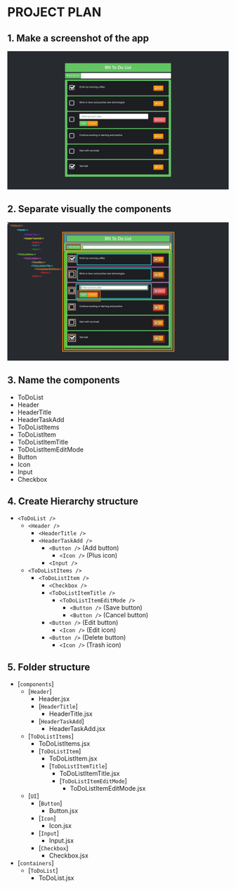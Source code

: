 # PROJECT PLAN


## 1. Make a screenshot of the app

![](screenshot.jpg)
    
## 2. Separate visually the components

![](components.jpg)

## 3. Name the components

- ToDoList
- Header
- HeaderTitle
- HeaderTaskAdd
- ToDoListItems
- ToDoListItem
- ToDoListItemTitle
- ToDoListItemEditMode
- Button
- Icon
- Input
- Checkbox

## 4. Create Hierarchy structure

- `<ToDoList />`
  - `<Header />`
    - `<HeaderTitle />`
    - `<HeaderTaskAdd />`
      - `<Button />` (Add button)
        - `<Icon />` (Plus icon)
      - `<Input />`
  - `<ToDoListItems />`
    - `<ToDoListItem />`
      - `<Checkbox />`
      - `<ToDoListItemTitle />`
        - `<ToDoListItemEditMode />`
          - `<Button />` (Save button)
          - `<Button />` (Cancel button)
      - `<Button />` (Edit button)
        - `<Icon />` (Edit icon)
      - `<Button />` (Delete button)
        - `<Icon />` (Trash icon)

## 5. Folder structure

- [`components`]
  - [`Header`]
    - Header.jsx
    - [`HeaderTitle`]
      - HeaderTitle.jsx
    - [`HeaderTaskAdd`]
      - HeaderTaskAdd.jsx
  - [`ToDoListItems`]
    - ToDoListItems.jsx
    - [`ToDoListItem`]
      - ToDoListItem.jsx
      - [`ToDoListItemTitle`]
        - ToDoListItemTitle.jsx
        - [`ToDoListItemEditMode`]
          - ToDoListItemEditMode.jsx
  - [`UI`]
    - [`Button`]
      - Button.jsx
    - [`Icon`]
      - Icon.jsx
    - [`Input`]
      - Input.jsx
    - [`Checkbox`]
      - Checkbox.jsx
- [`containers`]
  - [`ToDoList`]
    - ToDoList.jsx
